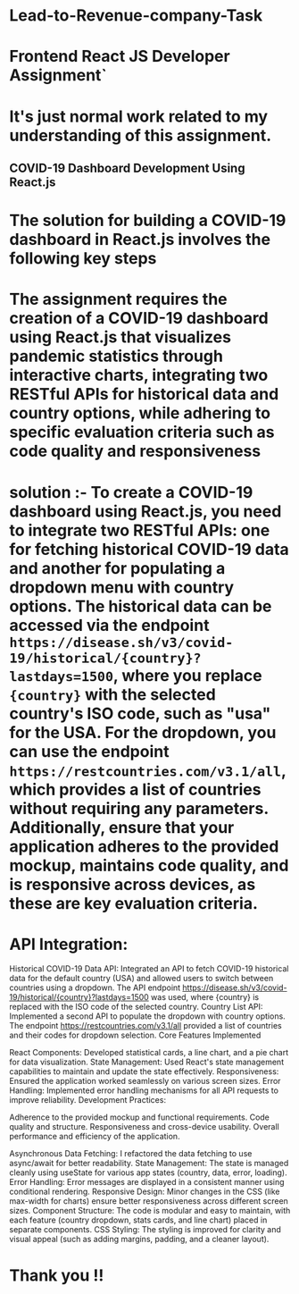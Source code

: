 # Lead-to-Revenue-company-Task
# Frontend React JS Developer Assignment`
# It's just normal work related to my understanding of this assignment.

## COVID-19 Dashboard Development Using React.js

# The solution for building a COVID-19 dashboard in React.js involves the following key steps

# The assignment requires the creation of a COVID-19 dashboard using React.js that visualizes pandemic statistics through interactive charts, integrating two RESTful APIs for historical data and country options, while adhering to specific evaluation criteria such as code quality and responsiveness

# solution :- To create a COVID-19 dashboard using React.js, you need to integrate two RESTful APIs: one for fetching historical COVID-19 data and another for populating a dropdown menu with country options. The historical data can be accessed via the endpoint `https://disease.sh/v3/covid-19/historical/{country}?lastdays=1500`, where you replace `{country}` with the selected country's ISO code, such as "usa" for the USA. For the dropdown, you can use the endpoint `https://restcountries.com/v3.1/all`, which provides a list of countries without requiring any parameters. Additionally, ensure that your application adheres to the provided mockup, maintains code quality, and is responsive across devices, as these are key evaluation criteria.

# API Integration:

Historical COVID-19 Data API: Integrated an API to fetch COVID-19 historical data for the default country (USA) and allowed users to switch between countries using a dropdown. The API endpoint https://disease.sh/v3/covid-19/historical/{country}?lastdays=1500 was used, where {country} is replaced with the ISO code of the selected country.
Country List API: Implemented a second API to populate the dropdown with country options. The endpoint https://restcountries.com/v3.1/all provided a list of countries and their codes for dropdown selection.
Core Features Implemented

React Components: Developed statistical cards, a line chart, and a pie chart for data visualization.
State Management: Used React's state management capabilities to maintain and update the state effectively.
Responsiveness: Ensured the application worked seamlessly on various screen sizes.
Error Handling: Implemented error handling mechanisms for all API requests to improve reliability.
Development Practices:

Adherence to the provided mockup and functional requirements.
Code quality and structure.
Responsiveness and cross-device usability.
Overall performance and efficiency of the application.

 Asynchronous Data Fetching: I refactored the data fetching to use async/await for better readability.
 State Management: The state is managed cleanly using useState for various app states (country, data, error, loading).
 Error Handling: Error messages are displayed in a consistent manner using conditional rendering.
Responsive Design: Minor changes in the CSS (like max-width for charts) ensure better responsiveness across different screen sizes.
 Component Structure: The code is modular and easy to maintain, with each feature (country dropdown, stats cards, and line chart) placed in separate components.
 CSS Styling: The styling is improved for clarity and visual appeal (such as adding margins, padding, and a cleaner layout).

# Thank you !!  

